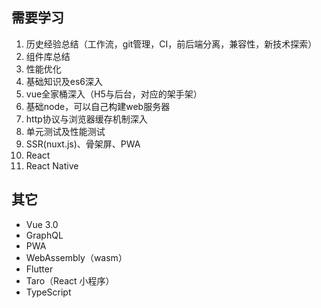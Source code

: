 ## 需要学习
1. 历史经验总结（工作流，git管理，CI，前后端分离，兼容性，新技术探索）
2. 组件库总结
3. 性能优化
4. 基础知识及es6深入
5. vue全家桶深入（H5与后台，对应的架手架）
6. 基础node，可以自己构建web服务器
7. http协议与浏览器缓存机制深入
8. 单元测试及性能测试
9. SSR(nuxt.js)、骨架屏、PWA
10. React
11. React Native

## 其它
* Vue 3.0
* GraphQL
* PWA
* WebAssembly（wasm）
* Flutter
* Taro（React 小程序）
* TypeScript